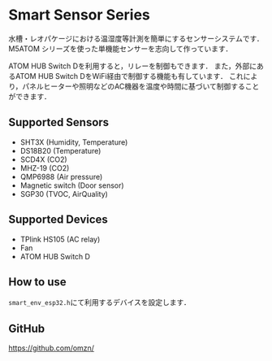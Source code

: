 # Smart Sensor Series

水槽・レオパケージにおける温湿度等計測を簡単にするセンサーシステムです．
M5ATOM シリーズを使った単機能センサーを志向して作っています．

ATOM HUB Switch Dを利用すると，リレーを制御もできます．
また，外部にあるATOM HUB Switch DをWiFi経由で制御する機能も有しています．
これにより，パネルヒーターや照明などのAC機器を温度や時間に基づいて制御することができます．

## Supported Sensors
* SHT3X (Humidity, Temperature)
* DS18B20 (Temperature)
* SCD4X (CO2)
* MHZ-19 (CO2)
* QMP6988 (Air pressure)
* Magnetic switch (Door sensor)
* SGP30 (TVOC, AirQuality)

## Supported Devices
* TPlink HS105 (AC relay)
* Fan
* ATOM HUB Switch D

## How to use

`smart_env_esp32.h`にて利用するデバイスを設定します．


## GitHub

https://github.com/omzn/
